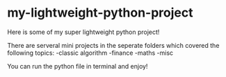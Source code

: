 # my-lightweight-python-project
Here is some of my super lightweight python project! 

There are serveral mini projects in the seperate folders which covered the following topics:
-classic algorithm
-finance
-maths
-misc

You can run the python file in terminal and enjoy! 
